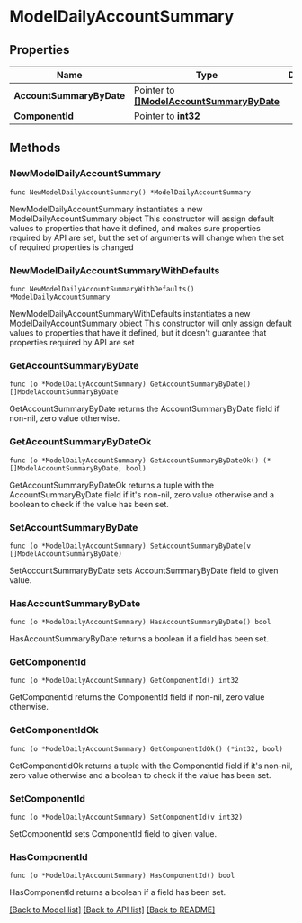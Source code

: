 # ModelDailyAccountSummary

## Properties

Name | Type | Description | Notes
------------ | ------------- | ------------- | -------------
**AccountSummaryByDate** | Pointer to [**[]ModelAccountSummaryByDate**](ModelAccountSummaryByDate.md) |  | [optional] 
**ComponentId** | Pointer to **int32** |  | [optional] 

## Methods

### NewModelDailyAccountSummary

`func NewModelDailyAccountSummary() *ModelDailyAccountSummary`

NewModelDailyAccountSummary instantiates a new ModelDailyAccountSummary object
This constructor will assign default values to properties that have it defined,
and makes sure properties required by API are set, but the set of arguments
will change when the set of required properties is changed

### NewModelDailyAccountSummaryWithDefaults

`func NewModelDailyAccountSummaryWithDefaults() *ModelDailyAccountSummary`

NewModelDailyAccountSummaryWithDefaults instantiates a new ModelDailyAccountSummary object
This constructor will only assign default values to properties that have it defined,
but it doesn't guarantee that properties required by API are set

### GetAccountSummaryByDate

`func (o *ModelDailyAccountSummary) GetAccountSummaryByDate() []ModelAccountSummaryByDate`

GetAccountSummaryByDate returns the AccountSummaryByDate field if non-nil, zero value otherwise.

### GetAccountSummaryByDateOk

`func (o *ModelDailyAccountSummary) GetAccountSummaryByDateOk() (*[]ModelAccountSummaryByDate, bool)`

GetAccountSummaryByDateOk returns a tuple with the AccountSummaryByDate field if it's non-nil, zero value otherwise
and a boolean to check if the value has been set.

### SetAccountSummaryByDate

`func (o *ModelDailyAccountSummary) SetAccountSummaryByDate(v []ModelAccountSummaryByDate)`

SetAccountSummaryByDate sets AccountSummaryByDate field to given value.

### HasAccountSummaryByDate

`func (o *ModelDailyAccountSummary) HasAccountSummaryByDate() bool`

HasAccountSummaryByDate returns a boolean if a field has been set.

### GetComponentId

`func (o *ModelDailyAccountSummary) GetComponentId() int32`

GetComponentId returns the ComponentId field if non-nil, zero value otherwise.

### GetComponentIdOk

`func (o *ModelDailyAccountSummary) GetComponentIdOk() (*int32, bool)`

GetComponentIdOk returns a tuple with the ComponentId field if it's non-nil, zero value otherwise
and a boolean to check if the value has been set.

### SetComponentId

`func (o *ModelDailyAccountSummary) SetComponentId(v int32)`

SetComponentId sets ComponentId field to given value.

### HasComponentId

`func (o *ModelDailyAccountSummary) HasComponentId() bool`

HasComponentId returns a boolean if a field has been set.


[[Back to Model list]](../README.md#documentation-for-models) [[Back to API list]](../README.md#documentation-for-api-endpoints) [[Back to README]](../README.md)


